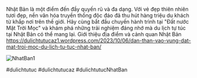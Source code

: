 Nhật Bản là một điểm đến đầy quyến rũ và đa dạng. Với vẻ đẹp thiên nhiên tươi đẹp, nền văn hóa truyền thống độc đáo đã thu hút hàng triệu du khách từ khắp nơi trên thế giới.
Hãy cùng bắt đầu chuyến hành trình tại "Đất nước Mặt Trời Mọc" và khám phá những trải nghiệm đáng nhớ mà du lịch tự túc tại Nhật Bản có thể mang lại.
Giới thiệu địa điểm và cảnh quan Nhật Bản
https://dulichtutucaz1.wordpress.com/2023/10/06/dan-than-vao-vung-dat-mat-troi-moc-du-lich-tu-tuc-nhat-ban/

![NhatBan1](https://github.com/Dulichtutucaz/KhamPhaNhatBan/assets/147737894/170bdb58-b69d-468c-9ca9-3cfcc3a3ba57)

#dulichtutuc #dulichtutucaz #dulichtutucNhatBan
